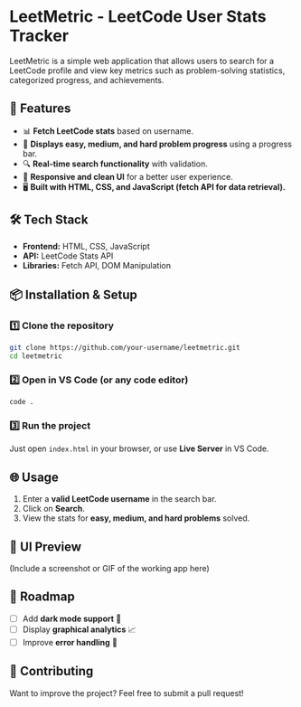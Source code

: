 # LeetMetric - LeetCode User Stats Tracker

LeetMetric is a simple web application that allows users to search for a LeetCode profile and view key metrics such as problem-solving statistics, categorized progress, and achievements.

## 🚀 Features
- 📊 **Fetch LeetCode stats** based on username.
- 🎯 **Displays easy, medium, and hard problem progress** using a progress bar.
- 🔍 **Real-time search functionality** with validation.
- 📱 **Responsive and clean UI** for a better user experience.
- 🖥️ **Built with HTML, CSS, and JavaScript (fetch API for data retrieval).**

## 🛠️ Tech Stack
- **Frontend:** HTML, CSS, JavaScript
- **API:** LeetCode Stats API
- **Libraries:** Fetch API, DOM Manipulation

## 📦 Installation & Setup

### 1️⃣ Clone the repository
```sh
git clone https://github.com/your-username/leetmetric.git
cd leetmetric
```

### 2️⃣ Open in VS Code (or any code editor)
```sh
code .
```

### 3️⃣ Run the project
Just open `index.html` in your browser, or use **Live Server** in VS Code.

## 🌐 Usage
1. Enter a **valid LeetCode username** in the search bar.
2. Click on **Search**.
3. View the stats for **easy, medium, and hard problems** solved.

## 🎨 UI Preview
(Include a screenshot or GIF of the working app here)

## 📌 Roadmap
- [ ] Add **dark mode support** 🌙
- [ ] Display **graphical analytics** 📈
- [ ] Improve **error handling** 🚨

## 🤝 Contributing
Want to improve the project? Feel free to submit a pull request!

